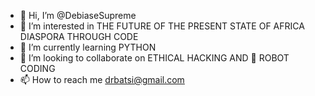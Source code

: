 - 👋 Hi, I’m @DebiaseSupreme
- 👀 I’m interested in THE FUTURE OF THE PRESENT STATE OF AFRICA DIASPORA THROUGH CODE
- 🌱 I’m currently learning PYTHON
- 💞️ I’m looking to collaborate on ETHICAL HACKING AND 🤖 ROBOT CODING
- 📫 How to reach me drbatsi@gmail.com

<!---
DebiaseSupreme/DebiaseSupreme is a ✨PROUD AB_ORIGINAL AFRICAN ✨ repository because its `README.md` (this file) appears on your GitHub profile.
You can click the Preview link to take a look at your changes.
--->
